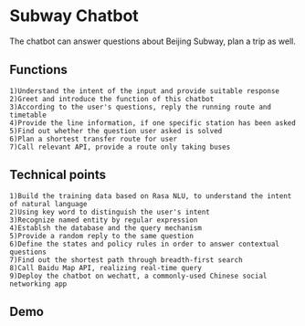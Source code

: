 # Subway Chatbot
The chatbot can answer questions about Beijing Subway, plan a trip as well.

## Functions
    1)Understand the intent of the input and provide suitable response
    2)Greet and introduce the function of this chatbot
    3)According to the user's questions, reply the running route and timetable
    4)Provide the line information, if one specific station has been asked
    5)Find out whether the question user asked is solved
    6)Plan a shortest transfer route for user
    7)Call relevant API, provide a route only taking buses

## Technical points
    1)Build the training data based on Rasa NLU, to understand the intent of natural language
    2)Using key word to distinguish the user's intent
    3)Recognize named entity by regular expression
    4)Establsh the database and the query mechanism
    5)Provide a random reply to the same question
    6)Define the states and policy rules in order to answer contextual questions
    7)Find out the shortest path through breadth-first search
    8)Call Baidu Map API, realizing real-time query
    9)Deploy the chatbot on wechatt, a commonly-used Chinese social networking app
## Demo
